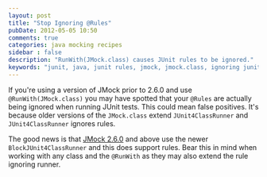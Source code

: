 ```yaml
---
layout: post
title: "Stop Ignoring @Rules"
pubDate: 2012-05-05 10:50
comments: true
categories: java mocking recipes
sidebar : false
description: "RunWith(JMock.class) causes JUnit rules to be ignored."
keywords: "junit, java, junit rules, jmock, jmock.class, ignoring junit rules, rules ignored, BlockJUnit4ClassRunner"
---
```


If you're using a version of JMock prior to 2.6.0 and use `@RunWith(JMock.class)` you may have spotted that your `@Rules` are actually being ignored when running JUnit tests. This could mean false positives. It's because older versions of the `JMock.class` extend `JUnit4ClassRunner` and `JUnit4ClassRunner` ignores rules.

The good news is that [JMock 2.6.0](http://repo1.maven.org/maven2/org/jmock/) and above use the newer `BlockJUnit4ClassRunner` and this does support rules. Bear this in mind when working with any class and the `@RunWith` as they may also extend the rule ignoring runner.